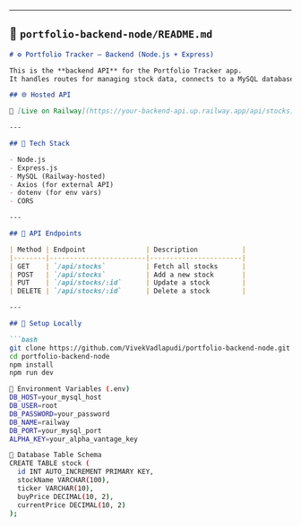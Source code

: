 
---

## 📁 `portfolio-backend-node/README.md`

```markdown
# ⚙️ Portfolio Tracker – Backend (Node.js + Express)

This is the **backend API** for the Portfolio Tracker app.  
It handles routes for managing stock data, connects to a MySQL database, and uses the Alpha Vantage API to fetch real-time prices.

## 🌐 Hosted API

🔗 [Live on Railway](https://your-backend-api.up.railway.app/api/stocks)

---

## 🔧 Tech Stack

- Node.js
- Express.js
- MySQL (Railway-hosted)
- Axios (for external API)
- dotenv (for env vars)
- CORS

---

## 🔁 API Endpoints

| Method | Endpoint               | Description           |
|--------|------------------------|-----------------------|
| GET    | `/api/stocks`          | Fetch all stocks      |
| POST   | `/api/stocks`          | Add a new stock       |
| PUT    | `/api/stocks/:id`      | Update a stock        |
| DELETE | `/api/stocks/:id`      | Delete a stock        |

---

## 🧪 Setup Locally

```bash
git clone https://github.com/VivekVadlapudi/portfolio-backend-node.git
cd portfolio-backend-node
npm install
npm run dev

🔐 Environment Variables (.env)
DB_HOST=your_mysql_host
DB_USER=root
DB_PASSWORD=your_password
DB_NAME=railway
DB_PORT=your_mysql_port
ALPHA_KEY=your_alpha_vantage_key

🧠 Database Table Schema
CREATE TABLE stock (
  id INT AUTO_INCREMENT PRIMARY KEY,
  stockName VARCHAR(100),
  ticker VARCHAR(10),
  buyPrice DECIMAL(10, 2),
  currentPrice DECIMAL(10, 2)
);
